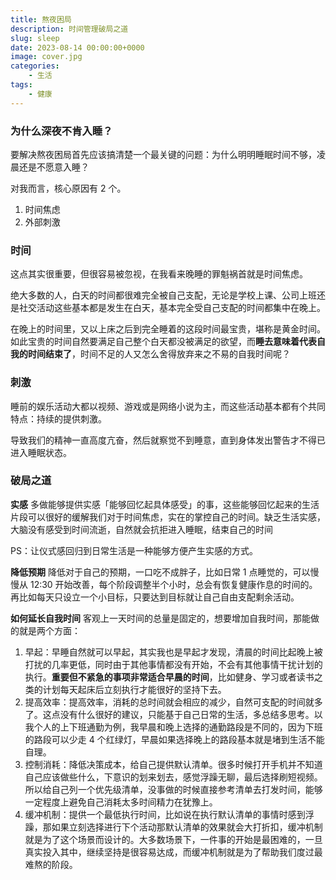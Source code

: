 ```yaml
---
title: 熬夜困局
description: 时间管理破局之道
slug: sleep
date: 2023-08-14 00:00:00+0000
image: cover.jpg
categories:
    - 生活
tags:
    - 健康
---
```

### 为什么深夜不肯入睡？
要解决熬夜困局首先应该搞清楚一个最关键的问题：为什么明明睡眠时间不够，凌晨还是不愿意入睡？

对我而言，核心原因有 2 个。
1. 时间焦虑
2. 外部刺激
### 时间
这点其实很重要，但很容易被忽视，在我看来晚睡的罪魁祸首就是时间焦虑。

绝大多数的人，白天的时间都很难完全被自己支配，无论是学校上课、公司上班还是社交活动这些基本都是发生在白天，基本完全受自己支配的时间都集中在晚上。

在晚上的时间里，又以上床之后到完全睡着的这段时间最宝贵，堪称是黄金时间。如此宝贵的时间自然要满足自己整个白天都没被满足的欲望，而**睡去意味着代表自我的时间结束了**，时间不足的人又怎么舍得放弃来之不易的自我时间呢？

### 刺激
睡前的娱乐活动大都以视频、游戏或是网络小说为主，而这些活动基本都有个共同特点：持续的提供刺激。

导致我们的精神一直高度亢奋，然后就察觉不到睡意，直到身体发出警告才不得已进入睡眠状态。

### 破局之道
**实感**
多做能够提供实感「能够回忆起具体感受」的事，这些能够回忆起来的生活片段可以很好的缓解我们对于时间焦虑，实在的掌控自己的时间。缺乏生活实感，大脑没有感受到时间流逝，自然就会抗拒进入睡眠，结束自己的时间

PS：让仪式感回归到日常生活是一种能够方便产生实感的方式。

**降低预期**
降低对于自己的预期，一口吃不成胖子，比如日常 1 点睡觉的，可以慢慢从 12:30 开始改善，每个阶段调整半个小时，总会有恢复健康作息的时间的。再比如每天只设立一个小目标，只要达到目标就让自己自由支配剩余活动。

**如何延长自我时间**
客观上一天时间的总量是固定的，想要增加自我时间，那能做的就是两个方面：
1. 早起：早睡自然就可以早起，其实我也是早起才发现，清晨的时间比起晚上被打扰的几率更低，同时由于其他事情都没有开始，不会有其他事情干扰计划的执行。**重要但不紧急的事项非常适合早晨的时间**，比如健身、学习或者读书之类的计划每天起床后立刻执行才能很好的坚持下去。
2. 提高效率：提高效率，消耗的总时间就会相应的减少，自然可支配的时间就多了。这点没有什么很好的建议，只能基于自己日常的生活，多总结多思考。以我个人的上下班通勤为例，我早晨和晚上选择的通勤路段是不同的，因为下班的路段可以少走 4 个红绿灯，早晨如果选择晚上的路段基本就是堵到生活不能自理。
3. 控制消耗：降低决策成本，给自己提供默认清单。很多时候打开手机并不知道自己应该做些什么，下意识的划来划去，感觉浮躁无聊，最后选择刷短视频。所以给自己列一个优先级清单，没事做的时候直接参考清单去打发时间，能够一定程度上避免自己消耗太多时间精力在犹豫上。
4. 缓冲机制：提供一个最低执行时间，比如说在执行默认清单的事情时感到浮躁，那如果立刻选择进行下个活动那默认清单的效果就会大打折扣，缓冲机制就是为了这个场景而设计的。大多数场景下，一件事的开始是最困难的，一旦真实投入其中，继续坚持是很容易达成，而缓冲机制就是为了帮助我们度过最难熬的阶段。
